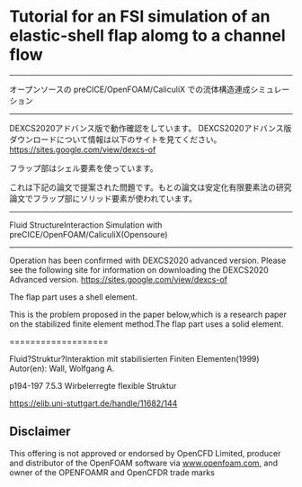 # Tutorial for an FSI simulation of an elastic-shell flap alomg to a channel flow

******
オープンソースの preCICE/OpenFOAM/CaliculiX での流体構造連成シミュレーション
******

DEXCS2020アドバンス版で動作確認をしています。
DEXCS2020アドバンス版ダウンロードについて情報は以下のサイトを見てください。
https://sites.google.com/view/dexcs-of

フラップ部はシェル要素を使っています。

これは下記の論文で提案された問題です。もとの論文は安定化有限要素法の研究論文でフラップ部にソリッド要素が使われています。


********
Fluid StructureInteraction Simulation with preCICE/OpenFOAM/CaliculiX(Opensoure)
********

Operation has been confirmed with DEXCS2020 advanced version.
Please see the following site for information on downloading the DEXCS2020 Advanced version.
https://sites.google.com/view/dexcs-of

The flap part uses a shell element.

This is the problem proposed in the paper below,which is a research paper on the stabilized finite element method.The flap part uses a solid element.


===================

Fluid?Struktur?Interaktion mit stabilisierten Finiten Elementen(1999)
Autor(en): Wall, Wolfgang A.

p194-197 
7.5.3 Wirbelerregte flexible Struktur

https://elib.uni-stuttgart.de/handle/11682/144


## Disclaimer

This offering is not approved or endorsed by OpenCFD Limited, producer and distributor of the OpenFOAM software via www.openfoam.com, and owner of the OPENFOAMR and OpenCFDR trade marks
